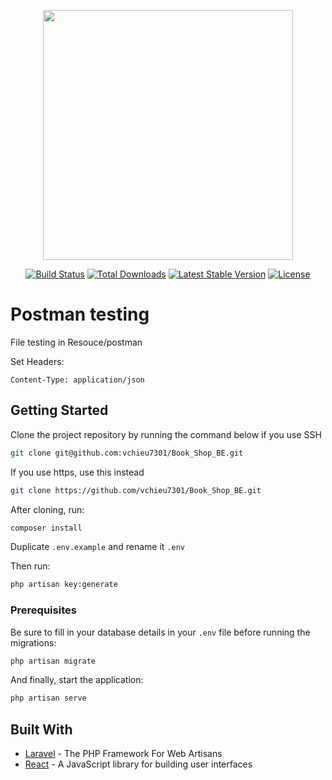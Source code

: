 <p align="center"><a href="https://laravel.com" target="_blank"><img src="https://raw.githubusercontent.com/laravel/art/master/logo-lockup/5%20SVG/2%20CMYK/1%20Full%20Color/laravel-logolockup-cmyk-red.svg" width="400"></a></p>

<p align="center">
<a href="https://travis-ci.org/laravel/framework"><img src="https://travis-ci.org/laravel/framework.svg" alt="Build Status"></a>
<a href="https://packagist.org/packages/laravel/framework"><img src="https://img.shields.io/packagist/dt/laravel/framework" alt="Total Downloads"></a>
<a href="https://packagist.org/packages/laravel/framework"><img src="https://img.shields.io/packagist/v/laravel/framework" alt="Latest Stable Version"></a>
<a href="https://packagist.org/packages/laravel/framework"><img src="https://img.shields.io/packagist/l/laravel/framework" alt="License"></a>
</p>

# Postman testing
File testing in Resouce/postman

Set Headers:

```
Content-Type: application/json
```

## Getting Started

Clone the project repository by running the command below if you use SSH

```bash
git clone git@github.com:vchieu7301/Book_Shop_BE.git
```

If you use https, use this instead

```bash
git clone https://github.com/vchieu7301/Book_Shop_BE.git
```

After cloning, run:

```bash
composer install
```

Duplicate `.env.example` and rename it `.env`

Then run:

```bash
php artisan key:generate
```

### Prerequisites

Be sure to fill in your database details in your `.env` file before running the migrations:

```bash
php artisan migrate
```

And finally, start the application:

```bash
php artisan serve
```
## Built With

* [Laravel](https://laravel.com) - The PHP Framework For Web Artisans
* [React](https://reactjs.org) - A JavaScript library for building user interfaces